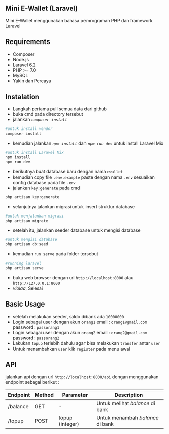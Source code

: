 ## Mini E-Wallet (Laravel)

Mini E-Wallet menggunakan bahasa pemrograman PHP dan framework Laravel


## Requirements

- Composer
- Node.js
- Laravel 6.2
- PHP >= 7.0
- MySQL
- Yakin dan Percaya

## Instalation

- Langkah pertama pull semua data dari github 
- buka cmd pada directory tersebut
- jalankan *`composer install`*
```bash
#untuk install vendor
composer install
```
 - kemudian jalankan *`npm install`* dan *`npm run dev`* untuk install Laravel Mix
```bash
#untuk install Laravel Mix
npm install
npm run dev
```
- berikutnya buat database baru dengan nama `ewallet`
- kemudian copy file `.env.example` paste dengan nama `.env` sesuaikan config database pada file `.env`
- jalankan `key:generate` pada cmd
```bash
php artisan key:generate
```
- selanjutnya jalankan migrasi untuk insert struktur database
```bash
#untuk menjalankan migrasi
php artisan migrate
```
- setelah itu, jalankan seeder database untuk mengisi database
```bash
#untuk mengisi database
php artisan db:seed
```
- kemudian `run serve` pada folder tersebut
```bash
#running laravel
php artisan serve
```
- buka web browser dengan url `http://localhost:8000` atau `http://127.0.0.1:8000`
- *violaa*, Selesai

## Basic Usage

- setelah melakukan seeder, saldo dibank ada `10000000`
- Login sebagai user dengan akun `orang1`
   email 			: `orang1@gmail.com`
   password   	: `passorang1`
- Login sebagai user dengan akun `orang2`
   email			: `orang2@gmail.com`
   password 	: `passorang2`
- Lakukan `topup` terlebih dahulu agar bisa melakukan `transfer` antar `user`
- Untuk menambahkan `user` klik `register` pada menu awal

## API

jalankan api dengan url `http://localhost:8000/api` dengan menggunakan endpoint sebagai berikut : 

|**Endpoint**|**Method**|**Parameter**|**Description**|
|--------|------|---------|-----------|
|/balance|GET   |    -    |Untuk melihat *balance* di bank
|/topup  |POST  | topup (integer) | Untuk menambah *balance* di bank
